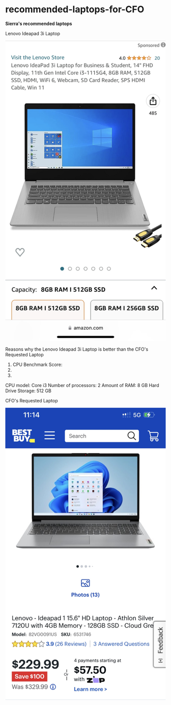 # recommended-laptops-for-CFO

**Sierra's recommended laptops** 

Lenovo Ideapad 3i Laptop

![alt text](Computer.JPG)

Reasons why the Lenovo Ideapad 3i Laptop is better than the CFO's Requested Laptop
1. CPU Benchmark Score: 
2.
3.

CPU model: Core i3
Number of processors: 2
Amount of RAM: 8 GB
Hard Drive Storage: 512 GB




CFO's Requested Laptop

![alt text](BestBuy.JPG)

